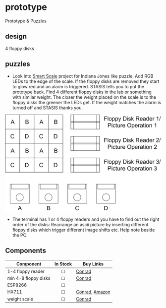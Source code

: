 # prototype
Prototype &amp; Puzzles

## design
4 floppy disks

## puzzles
- Look into [Smart Scale](https://www.instructables.com/id/DIY-Smart-Scale-With-Alarm-Clock-with-Wi-Fi-ESP826/) project for Indiana Jones like puzzle. Add RGB LEDs to the edge of the scale. If the floppy disks are removed they start to glow red and an alarm is triggered. STASIS tells you to put the prototype back. Find 4 different floppy disks in the lab or something with similar weight. The closer the weight placed on the scale is to the floppy disks the greener the LEDs get. If the weight matches the alarm is turned off and STASIS thanks you.

![Computer Puzzle](https://github.com/ubilab-escape/prototype/blob/master/Computer%20Puzzle.png)

- The terminal has 1 or 4 floppy readers and you have to find out the right order of the disks:
Rearrange an ascii picture by inserting different floppy disks which trigger different image shifts etc. Help note beside the PC.


## Components
|Component| In Stock| Buy Links|
|---------|:--------:|---------|
|1-4 floppy reader|&#9744; | [Conrad](https://www.conrad.com/p/basetech-gen-144-floppy-disk-drive-usb-20-1170561) |
|min 4-8 floppy disks|&#9744; | [Conrad](https://www.conrad.com/p/xlyne-9010000-blank-35-floppy-disk-144-mb-10-pcs-417512) |
|ESP8266|&#9744; | |
|HX711|&#9744;| [Conrad](https://www.conrad.de/de/p/sparkfun-load-cell-amplifier-hx711-for-weight-measurements-802236777.html), [Amazon](https://www.amazon.de/Ils-Module-Aluminum-Weighing-Arduino/dp/B0769FZ7NB/ref=sr_1_6?__mk_de_DE=%C3%85M%C3%85%C5%BD%C3%95%C3%91&keywords=load+cell&qid=1573472255&sr=8-6) |
|weight scale| &#9744; |[Conrad](https://www.conrad.de/de/p/sparkfun-mini-load-cell-100g-straight-bar-tal221-802236791.html) |
